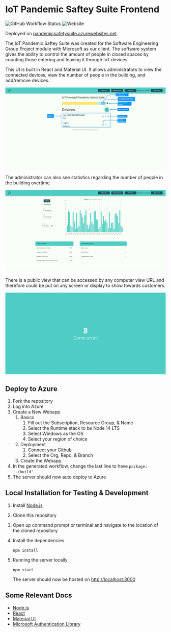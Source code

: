 # IoT Pandemic Saftey Suite Frontend

![GitHub Workflow Status](https://img.shields.io/github/workflow/status/SWENG-Group-9/Frontend/deploy-to-azure) ![Website](https://img.shields.io/website?down_color=lightgrey&down_message=offiline&label=deployment&up_color=blue&up_message=online&url=https%3A%2F%2Fpandemicsafetysuite.azurewebsites.net%2F)

Deployed on [pandemicsafetysuite.azurewebsites.net](https://pandemicsafetysuite.azurewebsites.net).

The IoT Pandemic Saftey Suite was created for the Software Engineering Group Project module with Microsoft as our client. The software system gives the ability to control the amount of people in closed spaces by counting those entering and leaving it through IoT devices.

This UI is built in React and Material UI. It allows administrators to view the connected devices, view the number of people in the building, and add/remove devices.

![Manage Devices Annotated](docs/images/ManageDevices.png)

The administrator can also see statistics regarding the number of people in the building overtime.

![Statistics](docs/images/Stats.png)

There is a public view that can be accessed by any computer view URL and therefore could be put on any screen or display to show towards customers.

![Public View](docs/images/PublicView.png)

## Deploy to Azure

1. Fork the repository
2. Log into Azure
3. Create a New Webapp
   1. Basics
      1. Fill out the Subscription, Resource Group, & Name
      2. Select the Runtime stack to be Node 14 LTS
      3. Select Windows as the OS
      4. Select your region of choice
   2. Deployment
      1. Connect your Github
      2. Select the Org, Repo, & Branch
   3. Create the Webapp.
4. In the generated workflow, change the last line to have `package: './build'`
5. The server should now auto deploy to Azure

## Local Installation for Testing & Development

1. Install [Node.js](https://nodejs.org)
2. Clone this repository
3. Open up command prompt or terminal and navigate to the location of the cloned repository
4. Install the dependencies

   ```Shell Session
   npm install
   ```

5. Running the server locally

   ```Shell Session
   npm start
   ```

   The server should now be hosted on [http://localhost:3000](http://localhost:3000)

## Some Relevant Docs

- [Node.js](https://nodejs.org/en/docs/)
- [React](https://reactjs.org/docs/getting-started.html)
- [Material UI](https://material-ui.com/)
- [Microsoft Authentication Library](https://github.com/AzureAD/microsoft-authentication-library-for-js)
